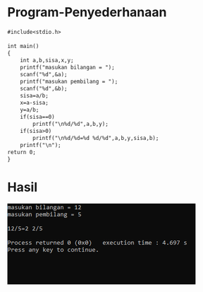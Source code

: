 # Program-Penyederhanaan
    #include<stdio.h>

    int main()
    {
        int a,b,sisa,x,y;
        printf("masukan bilangan = ");
        scanf("%d",&a);
        printf("masukan pembilang = ");
        scanf("%d",&b);
        sisa=a/b;
        x=a-sisa;
        y=a/b;
        if(sisa==0)
            printf("\n%d/%d",a,b,y);
        if(sisa>0)
            printf("\n%d/%d=%d %d/%d",a,b,y,sisa,b);
        printf("\n");
    return 0;
    }
# Hasil
![img](https://raw.githubusercontent.com/AminPriadi/Program-Penyederhanaan/master/menyederhanakan.png)

